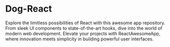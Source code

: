 # Dog-React
Explore the limitless possibilities of React with this awesome app repository. From sleek UI components to state-of-the-art hooks, dive into the world of modern web development. Elevate your projects with ReactAwesomeApp, where innovation meets simplicity in building powerful user interfaces.
